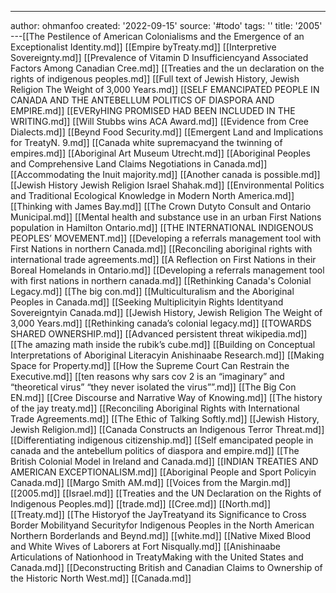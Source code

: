 ---
author: ohmanfoo
created: '2022-09-15'
source: '#todo'
tags: ''
title: '2005'
---[[The Pestilence of American Colonialisms and the Emergence of an Exceptionalist Identity.md]]
[[Empire byTreaty.md]]
[[Interpretive Sovereignty.md]]
[[Prevalence of Vitamin D Insufficiencyand Associated Factors Among Canadian Cree.md]]
[[Treaties and the un declaration on the rights of indigenous peoples.md]]
[[Full text of Jewish History, Jewish Religion The Weight of 3,000 Years.md]]
[[SELF EMANCIPATED PEOPLE IN CANADA AND THE ANTEBELLUM POLITICS OF DIASPORA AND EMPIRE.md]]
[[EVERyHING PROMISED HAD BEEN INCLUDED IN THE WRITING.md]]
[[Will Stubbs wins ACA Award.md]]
[[Evidence from Cree Dialects.md]]
[[Beynd Food Security.md]]
[[Emergent Land and Implications for TreatyN. 9.md]]
[[Canada white supremacyand the twinning of empires.md]]
[[Aboriginal Art Museum Utrecht.md]]
[[Aboriginal Peoples and Comprehensive Land Claims Negotiations in Canada.md]]
[[Accommodating the Inuit majority.md]]
[[Another canada is possible.md]]
[[Jewish History Jewish Religion Israel Shahak.md]]
[[Environmental Politics and Traditional Ecological Knowledge in Modern North America.md]]
[[Thinking with James Bay.md]]
[[The Crown Dutyto Consult and Ontario Municipal.md]]
[[Mental health and substance use in an urban First Nations population in Hamilton Ontario.md]]
[[THE INTERNATIONAL INDIGENOUS PEOPLES’ MOVEMENT.md]]
[[Developing a referrals management tool with First Nations in northern Canada.md]]
[[Reconciling aboriginal rights with international trade agreements.md]]
[[A Reflection on First Nations in their Boreal Homelands in Ontario.md]]
[[Developing a referrals management tool with first nations in northern canada.md]]
[[Rethinking Canada's Colonial Legacy.md]]
[[The big con.md]]
[[Multiculturalism and the Aboriginal Peoples in Canada.md]]
[[Seeking Multiplicityin Rights Identityand Sovereigntyin Canada.md]]
[[Jewish History, Jewish Religion The Weight of 3,000 Years.md]]
[[Rethinking canada’s colonial legacy.md]]
[[TOWARDS SHARED OWNERSHIP.md]]
[[Advanced persistent threat wikipedia.md]]
[[The amazing math inside the rubik’s cube.md]]
[[Building on Conceptual Interpretations of Aboriginal Literacyin Anishinaabe Research.md]]
[[Making Space for Property.md]]
[[How the Supreme Court Can Restrain the Executive.md]]
[[ten reasons why sars cov 2 is an “imaginary” and “theoretical virus”  “they never isolated the virus””.md]]
[[The Big Con EN.md]]
[[Cree Discourse and Narrative Way of Knowing.md]]
[[The history of the jay treaty.md]]
[[Reconciling Aboriginal Rights with International Trade Agreements.md]]
[[The Ethic of Talking Softly.md]]
[[Jewish History, Jewish Religion.md]]
[[Canada Constructs an Indigenous Terror Threat.md]]
[[Differentiating indigenous citizenship.md]]
[[Self emancipated people in canada and the antebellum politics of diaspora and empire.md]]
[[The British Colonial Model in Ireland and Canada.md]]
[[INDIAN TREATIES AND AMERICAN EXCEPTIONALISM.md]]
[[Aboriginal People and Sport Policyin Canada.md]]
[[Margo Smith AM.md]]
[[Voices from the Margin.md]]
[[2005.md]]
[[Israel.md]]
[[Treaties and the UN Declaration on the Rights of Indigenous Peoples.md]]
[[trade.md]]
[[Cree.md]]
[[North.md]]
[[Treaty.md]]
[[The Historyof the JayTreatyand its Significance to Cross Border Mobilityand Securityfor Indigenous Peoples in the North American Northern Borderlands and Beynd.md]]
[[white.md]]
[[Native Mixed Blood and White Wives of Laborers at Fort Nisqually.md]]
[[Anishinaabe Articulations of Nationhood in TreatyMaking with the United States and Canada.md]]
[[Deconstructing British and Canadian Claims to Ownership of the Historic North West.md]]
[[Canada.md]]

